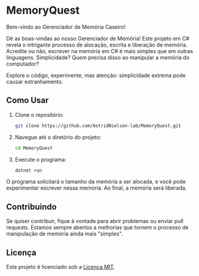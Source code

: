 # MemoryQuest

Bem-vindo ao Gerenciador de Memória Caseiro!

Dê as boas-vindas ao nosso Gerenciador de Memória! Este projeto em C# revela o intrigante processo de alocação, escrita e liberação de memória. Acredite ou não, escrever na memória em C# é mais simples que em outras linguagens. Simplicidade? Quem precisa disso ao manipular a memória do computador?

Explore o código, experimente, mas atenção: simplicidade extrema pode causar estranhamento.
## Como Usar

1. Clone o repositório:

    ```bash
    git clone https://github.com/AstridNielsen-lab/MemoryQuest.git
    ```

2. Navegue até o diretório do projeto:

    ```bash
    cd MemoryQuest
    ```

3. Execute o programa:

    ```bash
    dotnet run
    ```

O programa solicitará o tamanho da memória a ser alocada, e você pode experimentar escrever nessa memória. Ao final, a memória será liberada.

## Contribuindo

Se quiser contribuir, fique à vontade para abrir problemas ou enviar pull requests. Estamos sempre abertos a melhorias que tornem o processo de manipulação de memória ainda mais "simples".

## Licença

Este projeto é licenciado sob a [Licença MIT](LICENSE).
